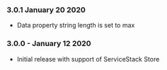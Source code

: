 ### 3.0.1 January 20 2020
* Data property string length is set to max

### 3.0.0 - January 12 2020
* Initial release with support of ServiceStack Store
